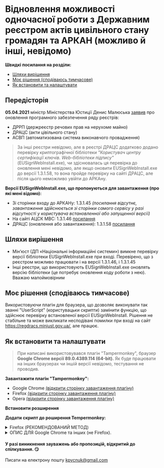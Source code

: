 # Відновлення можливості одночасної роботи з Державним реєстром актів цивільного стану громадян та АРКАН (можливо й інші, невідомо)


**Швидкі посилання на розділи:**
* [Шляхи вирішення](#шляхи-вирішення)
* [Моє рішення (сподіваюсь тимчасове)](#моє-рішення-сподіваюсь-тимчасове)
* [Як встановити та налаштувати](#як-встановити-та-налаштувати)


## Передісторія
**05.04.2021** міністр Міністерства Юстиції Денис Малюська [заявив](https://sud.ua/ru/news/ukraine/197994-maye-litati-onovili-platformu-na-yakiy-pratsyuyut-reyestri-minyustu) про оновлення програмного забезпечення ряду реєстрів:
* ДРРП (держреєстр речових прав на нерухоме майно)
* ДРАЦС (акти цівільного стану)
* АСВП (автоматизована система виконавчого провадження)

>За інші реєстри невідомо, але в реєстрі ДРАЦС додатково додано перевірку криптографічної бібліотеки
*"Користувач центру сертифікації ключів. Web-бібліотеки підпису"* (EUSignWebInstall.exe), чи здіснювалась ця перевірка до оновлення мені невідомо, але якщо оновити EUSignWebInstall.exe до версії 1.3.1.58, то вона пройде перевірку на сайті ДРАЦС, але після цього неможливо увійти до АРКАну.

**Версії EUSignWebInstall.exe, що пропонуються для завантаження (про які мені відомо):**
* Зі сторінки входу до АРКАНу: 1.3.1.45 *(посилання відсутнє, завантаження здійснюється зі сторінки самого сервісу у разі відсутності у користувача встановленної або запущенної версії)*
* На сайті АЦСК МВС: 1.3.1.46  [посилання](https://ca.mvs.gov.ua/download/install/EUSignWebInstall.exe)
* ДРАЦС (оновлення або завантаження): 1.3.1.58 [посилання](https://iit.com.ua/download/productfiles/EUSignWebInstall.exe)


## Шляхи вирішення
* Мін‘юст (ДП «Національні інформаційні системи») вимкне перевірку версії бібліотеки EUSignWebInstall.exe при вході. Перевірено, що з реєстром можливо працювати і на версії 1.3.1.46, і 1.3.1.45
* Інші реєстри, що використовують EUSignWebInstall.exe оновлять версію бібліотеки (це потребує оновлення коду роботи з нею). Вважаю малоймовірним


## Моє рішення (сподіваюсь тимчасове)
Використовуючи плагін для браузера, що дозволяє виконувати так званні "UserScript" (користувацьки скрипти) замінити функцію, що здійснює перевірку встановленої версії EUSignWebInstall.
Рішення не стабільне та може викликати несподівані помилки при вході на сайт https://regdracs.minjust.gov.ua/, але працює.


## Як встановити та налаштувати
>При написані використовувався плагін "Tampermonkey", браузер **Google Chrome версії 89.0.4389.114 (64-bit).**
Як буде працювати на інших браузерах чи іншій версії невідомо, тестування не проводив.


**Завантажити плагін "Tampermonkey":**
* Google Chrome [(відкрити сторінку завантаження плагіну)](https://chrome.google.com/webstore/detail/tampermonkey/dhdgffkkebhmkfjojejmpbldmpobfkfo)
* Firefox [(відкрити сторінку завантаження плагіну)](https://addons.mozilla.org/ru/firefox/addon/tampermonkey/)
* Opera [(відкрити сторінку завантаження плагіну)](https://addons.opera.com/ru/extensions/details/tampermonkey-beta/)

**Встановити розширення**

**Додати скрипт до роширення Tempermonkey:**

<details>
<summary>Firefox (РЕКОМЕНДОВАНИЙ МЕТОД)</summary>

**!! рекомендований метод, забезпечує стабільну роботу з використанням мого рішення**
> Для того, щоб повторно не робити скрішоти по налаштуванню в Firefox, продублю з Google Chrome

> Версії Firefox на яких перевірено: **Firefox 86.0(64-bit) та 87.0(64-bit)**

1. **У разі наявності в системі вже встановленого EUSignWebInstall, що пропонує ДРАЦС, видалити та встановити той, з яким працювали до цього (АРКАН, МВС, інший)**

1. **Відкрити емблему плагінів та натиснути на іконку плагіну Tempermonkey**<br />
   ![](images/1.jpg)
    <br />

1. **З випадаючого меню обрати "Dashboard"**<br />
   ![](images/2.jpg)
    <br />

1. **У правій частині натиснути на плюс (+)**<br />
   ![](images/3.jpg)
    <br />

1. **Повністю замінити текст скрипту на скопійований за** [**посиланням**](https://raw.githubusercontent.com/kpycnuk/regdracs/main/regdracs_FIREFOX_only.js) *(для відкриття у новій вкладці зажміть Ctrl+клік мишкою)*<br />
   <img src="images/4.jpg" alt="" style="max-width:100%;" width="500px">
    <br />

1. **В меню натиснути на "File" та з випадаючого меню обрати "Save"**<br />
   ![](images/5.jpg)
    <br />

1. **Закрити сторінку та спробувати перейти на сайт ДРАЦС**<br />

</details>

<details>
<summary>ОПИС ДЛЯ Google Chrome та інших (не Firefox).</summary>

**!! Працює не стабільно, рекомендую використовувати Firefox**

**UPD 07.04.2021:** 07.04.2021 неможлива нормальна робота, бо при вході (після авторизації) додана ще одна перевірка наявності конкретної версії. При цьму якщо дозволити саме цій версії скрипта виконуватись на сайті, то виникаюсть проблеми із запитами


> Процес додавання скрипта зробив на прикладі браузера Google Chrome версії 89:

1. **У разі наявності в системі вже встановленого EUSignWebInstall, що пропонує ДРАЦС, видалити та встановити той, з яким працювали до цього (АРКАН, МВС, інший)**

1. **Відкрити емблему плагінів та натиснути на іконку плагіну Tempermonkey**<br />
   ![](images/1.jpg)
    <br />

1. **З випадаючого меню обрати "Dashboard"**<br />
   ![](images/2.jpg)
    <br />

1. **У правій частині натиснути на плюс (+)**<br />
   ![](images/3.jpg)
    <br />

1. **Повністю замінити текст скрипту на скопійований за** [**посиланням**](https://raw.githubusercontent.com/kpycnuk/regdracs/main/regdracs_TM.js) *(для відкриття у новій вкладці зажміть Ctrl+клік мишкою)*<br />
   <img src="images/4.jpg" alt="" style="max-width:100%;" width="500px">
    <br />

1. **В меню натиснути на "File" та з випадаючого меню обрати "Save"**<br />
   ![](images/5.jpg)
    <br />

1. **Закрити сторінку та спробувати перейти на сайт ДРАЦС**<br />
</details>



#### У разі виникнення зауважень або пропозицій, відкритий до спілкування. :smirk:
Писати на електрону пошту kpycnuk@gmail.com
